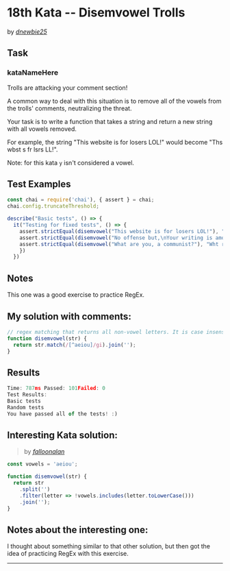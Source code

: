 # 18th Kata -- Disemvowel Trolls





by *[dnewbie25](https://www.codewars.com/users/dnewbie25)*


## Task

### kataNameHere

Trolls are attacking your comment section!

A common way to deal with this situation is to remove all of the vowels from the trolls' comments, neutralizing the threat.

Your task is to write a function that takes a string and return a new string with all vowels removed.

For example, the string "This website is for losers LOL!" would become "Ths wbst s fr lsrs LL!".

Note: for this kata `y` isn't considered a vowel.


## Test Examples

```js
const chai = require('chai'), { assert } = chai;
chai.config.truncateThreshold;

describe("Basic tests", () => {
  it("Testing for fixed tests", () => {
    assert.strictEqual(disemvowel("This website is for losers LOL!"), "Ths wbst s fr lsrs LL!")
    assert.strictEqual(disemvowel("No offense but,\nYour writing is among the worst I've ever read"), "N ffns bt,\nYr wrtng s mng th wrst 'v vr rd")
    assert.strictEqual(disemvowel("What are you, a communist?"), "Wht r y,  cmmnst?")
    })
  })

```


## Notes

This one was a good exercise to practice RegEx.

## My solution with comments:

```js
// regex matching that returns all non-vowel letters. It is case insensitive by using /gi at the end 
function disemvowel(str) {
  return str.match(/[^aeiou]/gi).join('');
}

```


## Results

```js
Time: 787ms Passed: 101Failed: 0
Test Results:
Basic tests
Random tests
You have passed all of the tests! :)

```

## Interesting Kata solution:
> by *[falloonalan](https://www.codewars.com/kata/reviews/52fba700adcd10b182000980/groups/5b18b8f33e96bd0e940002a1)*

```js
const vowels = 'aeiou';

function disemvowel(str) {
  return str
    .split('')
    .filter(letter => !vowels.includes(letter.toLowerCase()))
    .join('');
}

```

## Notes about the interesting one:

I thought about something similar to that other solution, but then got the idea of practicing RegEx with this exercise.

---